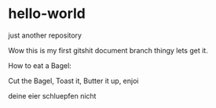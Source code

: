 # hello-world
just another repository

Wow this is my first gitshit document branch thingy lets get it.

How to eat a Bagel:

Cut the Bagel,
Toast it,
Butter it up,
enjoi


deine eier schluepfen nicht
